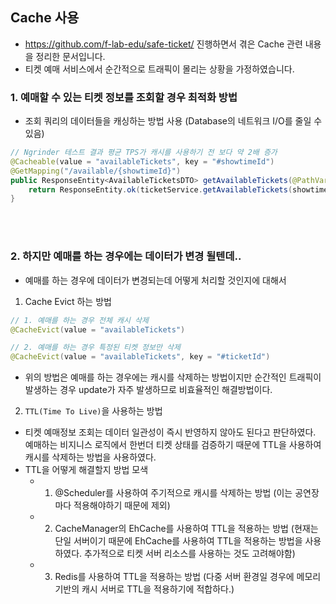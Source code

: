 
## Cache 사용

- https://github.com/f-lab-edu/safe-ticket/ 진행하면서 겪은 Cache 관련 내용을 정리한 문서입니다.
- 티켓 예매 서비스에서 순간적으로 트래픽이 몰리는 상황을 가정하였습니다.

### 1. 예매할 수 있는 티켓 정보를 조회할 경우 최적화 방법

- 조회 쿼리의 데이터들을 캐싱하는 방법 사용 (Database의 네트워크 I/O를 줄일 수 있음)
```java
// Ngrinder 테스트 결과 평균 TPS가 캐시를 사용하기 전 보다 약 2배 증가  
@Cacheable(value = "availableTickets", key = "#showtimeId")
@GetMapping("/available/{showtimeId}")
public ResponseEntity<AvailableTicketsDTO> getAvailableTickets(@PathVariable Long showtimeId) {
    return ResponseEntity.ok(ticketService.getAvailableTickets(showtimeId));
}
```

</br></br>

### 2. 하지만 예매를 하는 경우에는 데이터가 변경 될텐데..

- 예매를 하는 경우에 데이터가 변경되는데 어떻게 처리할 것인지에 대해서

1. Cache Evict 하는 방법
```java
// 1. 예매를 하는 경우 전체 캐시 삭제
@CacheEvict(value = "availableTickets")

// 2. 예매를 하는 경우 특정된 티켓 정보만 삭제
@CacheEvict(value = "availableTickets", key = "#ticketId")
```
- 위의 방법은 예매를 하는 경우에는 캐시를 삭제하는 방법이지만 순간적인 트래픽이 발생하는 경우 update가 자주 발생하므로 비효율적인 해결방법이다.

2. `TTL(Time To Live)`을 사용하는 방법
- 티켓 예매정보 조회는 데이터 일관성이 즉시 반영하지 않아도 된다고 판단하였다. 예매하는 비지니스 로직에서 한번더 티켓 상태를 검증하기 때문에 TTL을 사용하여 캐시를 삭제하는 방법을 사용하였다.
- TTL을 어떻게 해결할지 방법 모색
  - 1. @Scheduler를 사용하여 주기적으로 캐시를 삭제하는 방법 (이는 공연장마다 적용해야하기 때문에 제외)
  - 2. CacheManager의 EhCache를 사용하여 TTL을 적용하는 방법 (현재는 단일 서버이기 때문에 EhCache를 사용하여 TTL을 적용하는 방법을 사용하였다. 추가적으로 티켓 서버 리소스를 사용하는 것도 고려해야함)
  - 3. Redis를 사용하여 TTL을 적용하는 방법 (다중 서버 환경일 경우에 메모리 기반의 캐시 서버로 TTL을 적용하기에 적합하다.)
```java